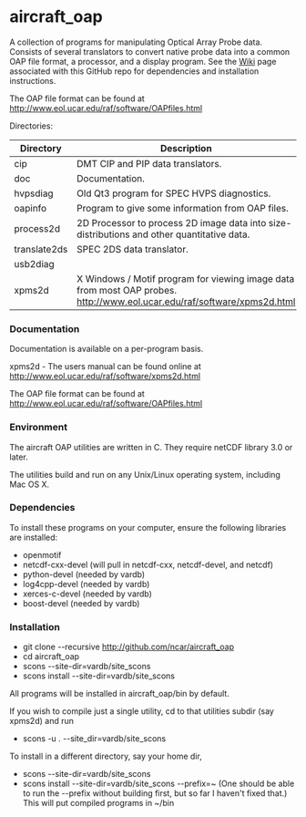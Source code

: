 # aircraft_oap
A collection of programs for manipulating Optical Array Probe data.  Consists of several translators to convert native probe data into a common OAP file format, a processor, and a display program. See the [Wiki](https://github.com/NCAR/aircraft_oap/wiki) page associated with this GitHub repo for dependencies and installation instructions.

The OAP file format can be found at http://www.eol.ucar.edu/raf/software/OAPfiles.html

Directories:

| Directory | Description |
| ----------- | ----------------------------------------------------------------------------------------- |
| cip | DMT CIP and PIP data translators. |
| doc | Documentation. |
| hvpsdiag | Old Qt3 program for SPEC HVPS diagnostics. |
| oapinfo | Program to give some information from OAP files. |
| process2d | 2D Processor to process 2D image data into size-distributions and other quantitative data. |
| translate2ds | SPEC 2DS data translator. |
| usb2diag | |
| xpms2d | X Windows / Motif program for viewing image data from most OAP probes. http://www.eol.ucar.edu/raf/software/xpms2d.html |

### Documentation ###

Documentation is available on a per-program basis.

xpms2d - The users manual can be found online at 
http://www.eol.ucar.edu/raf/software/xpms2d.html

The OAP file format can be found at http://www.eol.ucar.edu/raf/software/OAPfiles.html

### Environment ###
The aircraft OAP utilities are written in C. They require netCDF library 3.0 or later.

The utilities build and run on any Unix/Linux operating system, including Mac OS X.

### Dependencies ###

To install these programs on your computer, ensure the following libraries are installed:

 * openmotif
 * netcdf-cxx-devel (will pull in netcdf-cxx, netcdf-devel, and netcdf)
 * python-devel (needed by vardb)
 * log4cpp-devel (needed by vardb)
 * xerces-c-devel (needed by vardb)
 * boost-devel (needed by vardb)

### Installation ###

 * git clone --recursive http://github.com/ncar/aircraft_oap
 * cd aircraft_oap
 * scons --site-dir=vardb/site_scons
 * scons install --site-dir=vardb/site_scons

All programs will be installed in aircraft_oap/bin by default.

If you wish to compile just a single utility, cd to that utilities subdir (say xpms2d) and run
 * scons -u . --site_dir=vardb/site_scons

To install in a different directory, say your home dir, 
 * scons --site-dir=vardb/site_scons
 * scons install --site-dir=vardb/site_scons --prefix=~
(One should be able to run the --prefix without building first, but so far I haven't fixed that.)
This will put compiled programs in ~/bin
